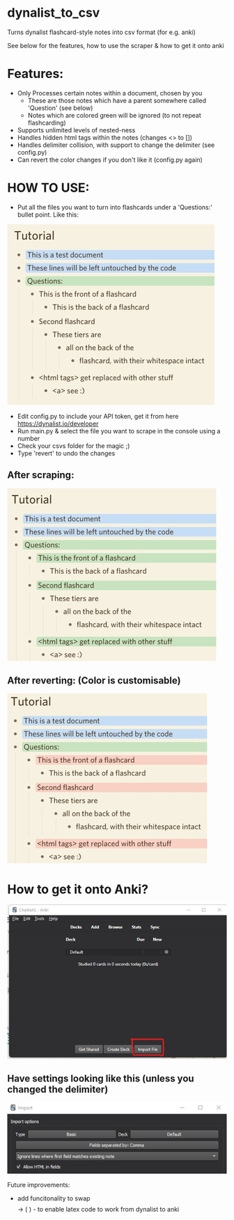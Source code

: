 # dynalist_to_csv
Turns dynalist flashcard-style notes into csv format (for e.g. anki)

See below for the features, how to use the scraper & how to get it onto anki

# Features:
- Only Processes certain notes within a document, chosen by you
  - These are those notes which have a parent somewhere called 'Question' (see below)
  - Notes which are colored green will be ignored (to not repeat flashcarding)
- Supports unlimited levels of nested-ness
- Handles hidden html tags within the notes (changes <> to [])
- Handles delimiter collision, with support to change the delimiter (see config.py)
- Can revert the color changes if you don't like it (config.py again)

# HOW TO USE:
- Put all the files you want to turn into flashcards under a 'Questions:' bullet point. Like this:

![Setup](images/blank.jpg)

- Edit config.py to include your API token, get it from here https://dynalist.io/developer
- Run main.py & select the file you want to scrape in the console using a number
- Check your csvs folder for the magic ;)
- Type 'revert' to undo the changes

## After scraping: 

![After scraping](images/scraped.jpg)

## After reverting: (Color is customisable)

![After scraping](images/reverted.jpg)

# How to get it onto Anki?
![anki_step_1](images/anki_step_1.jpg)

## Have settings looking like this (unless you changed the delimiter)
![anki_step_2](images/anki_step_2.jpg)


Future improvements:
- add funcitonality to swap $$ $$ -> \( \) - to enable latex code to work from dynalist to anki
